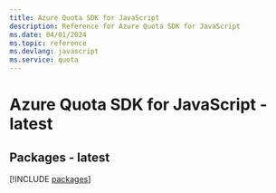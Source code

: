 ```yaml
---
title: Azure Quota SDK for JavaScript
description: Reference for Azure Quota SDK for JavaScript
ms.date: 04/01/2024
ms.topic: reference
ms.devlang: javascript
ms.service: quota
---
```

# Azure Quota SDK for JavaScript - latest
## Packages - latest
[!INCLUDE [packages](quota-index.md)]